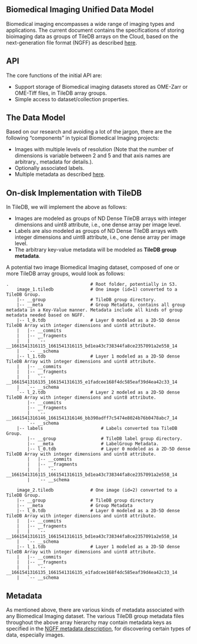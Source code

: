 ## Biomedical Imaging Unified Data Model

Biomedical imaging encompasses a wide range of imaging types and applications. 
The current document contains the specifications of storing bioimaging data as groups of TileDB arrays on the Cloud, 
based on the next-generation file format (NGFF) as described [here](https://ngff.openmicroscopy.org/latest/#ome-ngff).


## API
The core functions of the initial API are:

* Support storage of Biomedical imaging datasets stored as OME-Zarr or OME-Tiff files, in TileDB array groups. 
* Simple access to dataset/collection properties.


## The Data Model

Based on our research and avoiding a lot of the jargon, there are the following “components” in typical Biomedical Imaging projects:

 - Images with multiple levels of resolution (Note that the number of dimensions is variable between 2 and 5 and that axis names are arbitrary., 
 metadata for details.). 
 - Optionally associated labels.   
 - Multiple metadata as described [here](https://ngff.openmicroscopy.org/latest/#metadata). 
  
## On-disk Implementation with TileDB

In TileDB, we will implement the above as follows:

* Images are modeled as groups of ND Dense TileDB arrays with integer dimensions and uint8 attribute, i.e., one dense array per image level. 
* Labels are also modeled as groups of ND Dense TileDB arrays with integer dimensions and uint8 attribute, i.e., one dense array per image level. 
* The arbitrary key-value metadata will be modeled as **TileDB group metadata**.

A potential two image Biomedical Imaging dataset, composed of one or more TileDB array groups, would look as follows:

```
.                               # Root folder, potentially in S3.
    image_1.tiledb              # One image (id=1) converted to a TileDB Group.
    |-- __group                 # TileDB group directory. 
    |-- __meta                  # Group Metadata, contains all group metadata in a Key-Value manner. Metadata include all kinds of group metadata needed based on NGFF.     
    |-- l_0.tdb                 # Layer 0 modeled as a 2D-5D dense TileDB Array with integer dimensions and uint8 attribute.
    |   |-- __commits
    |   |-- __fragments
    |   |   `-- __1661541316115_1661541316115_bd1ea43c738344fa8ce2357091a2e558_14
    |   `-- __schema
    |-- l_1.tdb                 # Layer 1 modeled as a 2D-5D dense TileDB Array with integer dimensions and uint8 attribute.
    |   |-- __commits
    |   |-- __fragments
    |   |   `-- __1661541316135_1661541316135_e1fadcee168f4dc585eaf39d4ea42c33_14
    |   `-- __schema
    `-- l_2.tdb                 # Layer 2 modeled as a 2D-5D dense TileDB Array with integer dimensions and uint8 attribute.
        |-- __commits
        |-- __fragments
        |   `-- __1661541316146_1661541316146_bb390adff7c5474e8024b76b0478abc7_14
        `-- __schema
    |-- labels                      # Labels converted toa TileDB Group.
        |-- __group                 # TileDB label group directory.
        |-- __meta                  # LabelGroup Metadata.
        |-- l_0.tdb                 # Layer 0 modeled as a 2D-5D dense TileDB Array with integer dimensions and uint8 attribute.
        |   |-- __commits
        |   |-- __fragments
        |   |   `-- __1661541316115_1661541316115_bd1ea43c738344fa8ce2357091a2e558_14
        |   `-- __schema
        
    image_2.tiledb              # One image (id=2) converted to a TileDB Group.
    |-- __group                 # TileDB group directory
    |-- __meta                  # Group Metadata
    |-- l_0.tdb                 # Layer 0 modeled as a 2D-5D dense TileDB Array with integer dimensions and uint8 attribute.
    |   |-- __commits
    |   |-- __fragments
    |   |   `-- __1661541316115_1661541316115_bd1ea43c738344fa8ce2357091a2e558_14
    |   `-- __schema
    |-- l_1.tdb                 # Layer 1 modeled as a 2D-5D dense TileDB Array with integer dimensions and uint8 attribute.
    |   |-- __commits
    |   |-- __fragments
    |   |   `-- __1661541316135_1661541316135_e1fadcee168f4dc585eaf39d4ea42c33_14
    |   `-- __schema
```

## Metadata
As mentioned above, there are various kinds of metadata associated with any Biomedical Imaging dataset. 
The various TileDB group metadata files throughout the above array hierarchy may contain metadata keys as 
specified in the [NGFF metadata description](https://ngff.openmicroscopy.org/latest/#metadata), 
for discovering certain types of data, especially images.